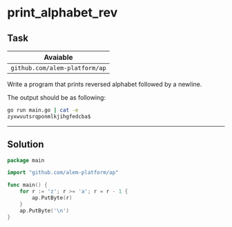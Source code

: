 # print_alphabet_rev

## Task

| Avaiable                      |
| ----------------------------- |
| `github.com/alem-platform/ap` |

Write a program that prints reversed alphabet followed by a newline.

The output should be as following:

```sh
go run main.go | cat -e
zyxwvutsrqponmlkjihgfedcba$
```

---

## Solution

```go
package main

import "github.com/alem-platform/ap"

func main() {
    for r := 'z'; r >= 'a'; r = r - 1 {
        ap.PutByte(r)
    }
    ap.PutByte('\n')
}
```
